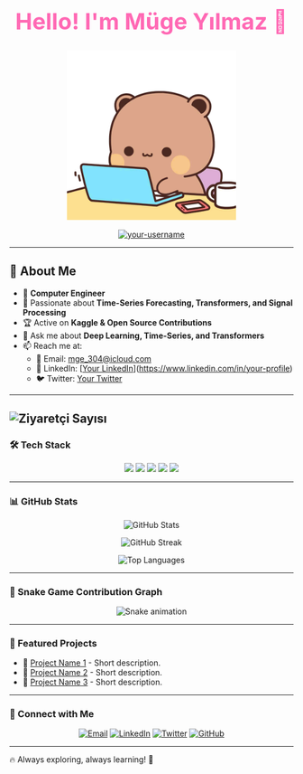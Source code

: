 <h1 align="center" style="color:#ff69b4; font-size: 40px;">Hello! I'm Müge Yılmaz 💖</h1>
<h3 align="center" style="color:#5f9ea0; font-style: italic;"></h3>

<p align="center">
  <img src="indir (2).gif" width="300"/>
</p>


<p align="center">
  <a href="https://github.com/your-username">
    <img src="https://komarev.com/ghpvc/?username=your-username&label=Profile%20views&color=0e75b6&style=flat" alt="your-username" />
  </a>
</p>

---

## 📜 About Me

- 💼 **Computer Engineer**
- 🎯 Passionate about **Time-Series Forecasting, Transformers, and Signal Processing**
- 🏆 Active on **Kaggle & Open Source Contributions**
- 💬 Ask me about **Deep Learning, Time-Series, and Transformers**
- 📫 Reach me at:
  - 📩 Email: [mge_304@icloud.com](mailto:your-email@example.com)
  - 💼 LinkedIn: [[Your LinkedIn](https://www.linkedin.com/in/m%C3%BCge-y%C4%B1lmaz-607a49236/)](https://www.linkedin.com/in/your-profile)
  - 🐦 Twitter: [Your Twitter](https://twitter.com/your-profile)

---
![Ziyaretçi Sayısı](https://komarev.com/ghpvc/?username=rabiasm&color=blue)
---

### 🛠 Tech Stack

<p align="center">
  <img src="https://img.shields.io/badge/Python-3776AB?style=for-the-badge&logo=python&logoColor=white" />
  <img src="https://img.shields.io/badge/SQL-4479A1?style=for-the-badge&logo=postgresql&logoColor=white" />
  <img src="https://img.shields.io/badge/PyTorch-EE4C2C?style=for-the-badge&logo=pytorch&logoColor=white" />
  <img src="https://img.shields.io/badge/TensorFlow-FF6F00?style=for-the-badge&logo=tensorflow&logoColor=white" />
  <img src="https://img.shields.io/badge/Docker-2496ED?style=for-the-badge&logo=docker&logoColor=white" />
</p>

---

### 📊 GitHub Stats

<p align="center">
  <img src="https://github-readme-stats.vercel.app/api?username=your-username&show_icons=true&theme=radical" alt="GitHub Stats" />
</p>

<p align="center">
  <img src="https://github-readme-streak-stats.herokuapp.com/?user=your-username&theme=radical" alt="GitHub Streak" />
</p>

<p align="center">
  <img src="https://github-readme-stats.vercel.app/api/top-langs/?username=your-username&layout=compact&theme=radical" alt="Top Languages" />
</p>

---

### 🐍 Snake Game Contribution Graph

<p align="center">
  <img src="https://github.com/your-username/your-username/blob/output/github-contribution-grid-snake.svg" alt="Snake animation" />
</p>

---

### 🚀 Featured Projects

- 🌟 [Project Name 1](https://github.com/muge-124/project1) - Short description.
- 🔬 [Project Name 2](https://github.com/muge-124/project2) - Short description.
- 🎯 [Project Name 3](https://github.com/muge-124/project3) - Short description.

---

### 🔗 Connect with Me

<p align="center">
  <a href="mailto:your-email@example.com"><img src="https://img.shields.io/badge/Email-D14836?style=for-the-badge&logo=gmail&logoColor=white" alt="Email"></a>
  <a href="https://www.linkedin.com/in/your-profile"><img src="https://img.shields.io/badge/LinkedIn-blue?style=for-the-badge&logo=linkedin" alt="LinkedIn"></a>
  <a href="https://twitter.com/your-profile"><img src="https://img.shields.io/badge/Twitter-blue?style=for-the-badge&logo=twitter" alt="Twitter"></a>
  <a href="https://github.com/your-username"><img src="https://img.shields.io/badge/GitHub-black?style=for-the-badge&logo=github" alt="GitHub"></a>
</p>

---

🔥 Always exploring, always learning! 🚀
